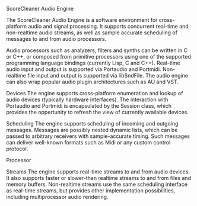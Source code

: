 
ScoreCleaner Audio Engine

The ScoreCleaner Audio Engine is a software environment for cross-platform audio and
signal processing. It supports concurrent real-time and non-realtime audio streams,
as well as sample accurate scheduling of messages to and from audio processors.

Audio processors such as analyzers, filters and synths can be written in C or C++, or
composed from primitive processors using one of the supported programming language
bindings (currently Lisp, C and C++). Real-time audio input and output is supported via
Portaudio and Portmidi. Non-realtime file input and output is supported via libSndFile.
The audio engine can also wrap popular audio plugin architectures such as AU and VST.

Devices 
    The engine supports cross-platform enumeration and lookup of audio devices (typically
    hardware interfaces). The interaction with Portaudio and Portmidi is encapsulated
    by the Session class, which provides the oppertunity to refresh the view of currently
    available devices.
         
Scheduling
    The engine supports scheduling of incoming and outgoing messages. Messages are
    possibly nested dynamic lists, which can be passed to arbitrary receivers with
    sample-accurate timing. Such messages can deliver well-known formats such as 
    Midi or any custom control protocol.
    
Processor
    
    
Streams
    The engine supports real-time streams to and from audio devices. It also supports
    faster or slower-than realtime streams to and from files and memory buffers.
    Non-realtime streams use the same scheduling interface as real-time streams, but
    provides other implementation possibilities, including multiprocessor audio
    rendering.
    